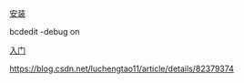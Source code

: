 

[安装](https://docs.microsoft.com/zh-cn/windows-hardware/drivers/debugger/debugger-download-tools)

bcdedit -debug on

[入门](https://docs.microsoft.com/zh-cn/windows-hardware/drivers/debugger/getting-started-with-windows-debugging)

https://blog.csdn.net/luchengtao11/article/details/82379374